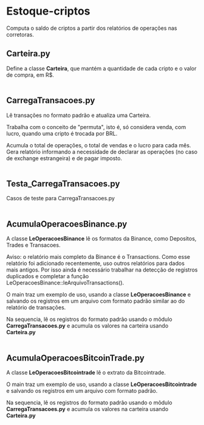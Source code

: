 # Estoque-criptos
Computa o saldo de criptos a partir dos relatórios de operações nas corretoras.


## Carteira.py
Define a classe **Carteira**, que mantém a quantidade de cada cripto e o valor de compra, em R$.
<br><br>

## CarregaTransacoes.py
Lê transações no formato padrão e atualiza uma Carteira.<br>

Trabalha com o conceito de "permuta", isto é, só considera venda, com lucro, quando uma cripto é trocada por BRL.

Acumula o total de operações, o total de vendas e o lucro para cada mês.<br>
Gera relatório informando a necessidade de declarar as operações (no caso de exchange estrangeira) e de pagar imposto.
<br><br>


## Testa_CarregaTransacoes.py
Casos de teste para CarregaTransacoes.py
<br><br>

## AcumulaOperacoesBinance.py
A classe **LeOperacoesBinance** lê os formatos da Binance, como Depositos, Trades e Transacoes. <br>

Aviso: o relatório mais completo da Binance é o Transactions. Como esse relatório foi adicionado recentemente, uso outros relatórios para dados mais antigos. Por isso ainda é necessário trabalhar na detecção de registros duplicados e completar a função LeOperacoesBinance::leArquivoTransactions().

O main traz um exemplo de uso, usando a classe **LeOperacoesBinance** e salvando os registros em um arquivo com formato padrão similar ao do relatório de transações.

Na sequencia, lê os registros do formato padrão usando o mõdulo **CarregaTransacoes.py**  e acumula os valores na carteira usando **Carteira.py**
<br><br>

## AcumulaOperacoesBitcoinTrade.py
A classe **LeOperacoesBitcointrade** lê o extrato da Bitcointrade. <br>

O main traz um exemplo de uso, usando a classe **LeOperacoesBitcointrade** e salvando os registros em um arquivo com formato padrão.

Na sequencia, lê os registros do formato padrão usando o mõdulo **CarregaTransacoes.py**  e acumula os valores na carteira usando **Carteira.py**
